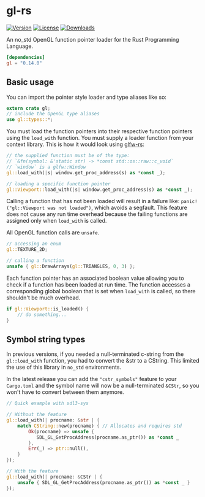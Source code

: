 # gl-rs

[![Version](https://img.shields.io/crates/v/gl.svg)](https://crates.io/crates/gl)
[![License](https://img.shields.io/crates/l/gl.svg)](https://github.com/brendanzab/gl-rs/blob/master/LICENSE)
[![Downloads](https://img.shields.io/crates/d/gl.svg)](https://crates.io/crates/gl)

An no_std OpenGL function pointer loader for the Rust Programming Language.

```toml
[dependencies]
gl = "0.14.0"
```

## Basic usage

You can import the pointer style loader and type aliases like so:

```rust
extern crate gl;
// include the OpenGL type aliases
use gl::types::*;
```

You must load the function pointers into their respective function pointers
using the `load_with` function. You must supply a loader function from your
context library. This is how it would look using [glfw-rs](https://github.com/PistonDevelopers/glfw-rs):

```rust
// the supplied function must be of the type:
// `&fn(symbol: &'static str) -> *const std::os::raw::c_void`
// `window` is a glfw::Window
gl::load_with(|s| window.get_proc_address(s) as *const _);

// loading a specific function pointer
gl::Viewport::load_with(|s| window.get_proc_address(s) as *const _);
```

Calling a function that has not been loaded will result in a failure like:
`panic!("gl::Viewport was not loaded")`, which avoids a segfault. This feature
does not cause any run time overhead because the failing functions are
assigned only when `load_with` is called.

All OpenGL function calls are `unsafe`.

```rust
// accessing an enum
gl::TEXTURE_2D;

// calling a function
unsafe { gl::DrawArrays(gl::TRIANGLES, 0, 3) };
```

Each function pointer has an associated boolean value allowing you to
check if a function has been loaded at run time. The function accesses a
corresponding global boolean that is set when `load_with` is called, so there
shouldn't be much overhead.

```rust
if gl::Viewport::is_loaded() {
    // do something...
}
```

## Symbol string types
In previous versions, if you needed a null-terminated c-string from the `gl::load_with` function, you had to convert the &str to a CString. This limited the use of this library in `no_std` environments.

In the latest release you can add the `"cstr_symbols"` feature to
your `Cargo.toml` and the symbol name will now be a null-terminated `&CStr`, so you won't have to convert between them anymore.

```rust
// Quick example with sdl3-sys

// Without the feature
gl::load_with(| procname: &str | {
    match CString::new(procname) { // Allocates and requires std
        Ok(procname) => unsafe {
           SDL_GL_GetProcAddress(procname.as_ptr()) as *const _
        },
        Err(_) => ptr::null(),
    }
});

// With the feature
gl::load_with(| procname: &CStr | {
    unsafe { SDL_GL_GetProcAddress(procname.as_ptr()) as *const _ }
});
```
